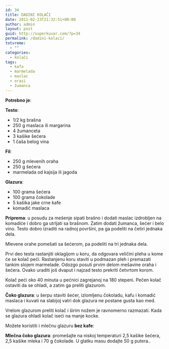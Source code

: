 ```yaml
---
id: 34
title: DADINI KOLAČI
date: 2011-02-23T21:32:51+00:00
author: admin
layout: post
guid: http://superkuvar.com/?p=34
permalink: /dadini-kolaci/
totvreme:
  - ""
categories:
  - kolači
tags:
  - kafa
  - marmelada
  - maslac
  - orasi  
  - žumanca
---
```

**Potrebno je**:

**Testo**:

  * 1/2 kg brašna
  * 250 g maslaca ili margarina
  * 4 žumanceta
  * 3 kašike šećera
  * 1 čaša belog vina

**Fil**:

  * 250 g mlevenih oraha
  * 250 g šećera
  * marmelada od kajsija ili jagoda

**Glazura**:

  * 100 grama šećera
  * 100 grama čokolade
  * 5 kašika jake crne kafe
  * komadić maslaca

**Priprema**: u posudu za mešenje sipati brašno i dodati maslac izdrobljen na komadiće i dobro ga utrljati sa brašnom. Zatim dodati žumanca, šećer i belo vino. Testo dobro izraditi na radnoj površini, pa ga podeliti na četiri jednaka dela.

Mlevene orahe pomešati sa šećerom, pa podeliti na tri jednaka dela.

Prvi deo testa rastanjiti oklagijom u koru, da odgovara veličini pleha u kome će se kolač peći. Rastanjenu koru staviti u podmazan pleh i premazati tankim slojem marmelade. Odozgo posuti prvim delom mešavine oraha i šećera. Ovako uraditi još dvaput i najzad testo prekriti četvrtom korom.

Kolač peći oko 40 minuta u pećnici zagrejanoj na 180 stepeni. Pečen kolač ostaviti da se ohladi, a zatim ga preliti glazurom.

**Čoko glazura**: u šerpu staviti šećer, izlomljenu čokoladu, kafu i komadić maslaca i kuvati na slabijoj vatri dok glazura ne postane gusta kao med.

Vrelom glazurom preliti kolač i širim nožem je ravnomerno razmazati. Kada se glazura ohladi kolač iseći na manje kocke.

Možete koristiti i mlečnu glazuru **bez kafe**:

**Mlečna čoko glazura**: promešajte na niskoj temperaturi 2,5 kašike šećera, 2,5 kašike mleka i 70 g čokolade. U glatku masu dodajte 50 g putera..

